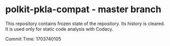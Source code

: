 # polkit-pkla-compat - master branch

This repository contains frozen state of the repository.
Its history is cleared. It is used only for static code
analysis with Codacy.

Commit Time: 1703740105